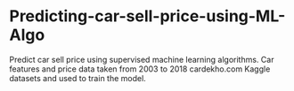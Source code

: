# Predicting-car-sell-price-using-ML-Algo
Predict car sell price using supervised machine learning algorithms. Car features and price data  taken from 2003 to 2018 cardekho.com Kaggle datasets and used to train the model. 
